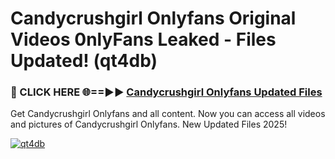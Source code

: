 # Candycrushgirl Onlyfans Original Videos 0nlyFans Leaked - Files Updated! (qt4db)

<h3>🔴 CLICK HERE 🌐==►► <a href="https://tinyurl.com/3hn5wdd3" rel="nofollow">Candycrushgirl Onlyfans Updated Files</a></h3>

Get Candycrushgirl Onlyfans and all content. Now you can access all videos and pictures of Candycrushgirl Onlyfans. New Updated Files 2025!

[![qt4db](https://i.imgur.com/4HnBqBT.gif)](https://tinyurl.com/3hn5wdd3)
